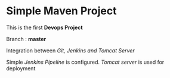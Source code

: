 # Simple Maven Project

This is the first **Devops Project**

Branch : **master**

Integration between _Git, Jenkins and Tomcat Server_

Simple _Jenkins Pipeline_ is configured. _Tomcat server_ is used for deployment
